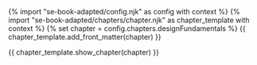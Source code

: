 <frontmatter>
{% import "se-book-adapted/config.njk" as config with context %}
{% import "se-book-adapted/chapters/chapter.njk" as chapter_template with context %}
{% set chapter = config.chapters.designFundamentals %}
{{ chapter_template.add_front_matter(chapter) }}
</frontmatter>

{{ chapter_template.show_chapter(chapter) }}